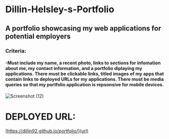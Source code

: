 # Dillin-Helsley-s-Portfolio

## A portfolio showcasing my web applications for potential employers

### Criteria:
#### -Must include my name, a recent photo, links to sections for infomation about me, my contact information, and a portfolio diplaying my applications. There must be clickable links, titled images of my apps that contain links to deployed URLs for my applications. There must be media queries so that my portfolio application is repsonsive for mobile devices.

![Screenshot (12)](https://user-images.githubusercontent.com/80184962/116026124-064ff600-a620-11eb-8774-61609e14ca3e.png)

# DEPLOYED URL:

 [https://dillin92.github.io/portfolio/](url)

